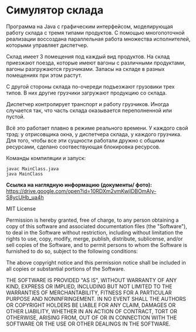 # Cимулятор склада

Программа на Java с графическим интерфейсом, моделирующая работу склада с тремя типами продуктов. С помощью многопоточной реализации воссоздана параллельная работа множества исполнителей, которыми управляет диспетчер.  
  
Склад имеет 3 помещения под каждый вид продуктов. На склад приезжают поезда, которые имеют вагоны с различными продуктами, вагоны разгружаются грузчиками. Запасы на складе в разных помещениях при этом растут.  
  
С другой стороны склада по-очереди подъезжают грузовики трех типов. В них другие грузчики загружают продукцию со склада.  
  
Диспетчер контролирует транспорт и работу грузчиков. Иногда случается так, что часть склада оказывается переполненной или пустой.

Всё это работает плавно в режиме реального времени. У каждого свой трэд: у отрисовщика окна, у диспетчера склада, у каждого грузчика. Для того, чтобы все эти сущности работали дружно с общими ресурсами, сделано соотвествующая блокировка ресурсов.
  
  Команды компиляции и запуск:  
  ```
  javac MainClass.java  
  java MainClass  
  ```
  
  **Ссылка на наглядную информацию (документы/ фото):**
  https://drive.google.com/open?id=10RDXm2vmKwjlDBOmAly-S8ycUHb_ua4h
  
  MIT License

Permission is hereby granted, free of charge, to any person obtaining a copy of this software and associated documentation files (the "Software"), to deal in the Software without restriction, including without limitation the rights to use, copy, modify, merge, publish, distribute, sublicense, and/or sell copies of the Software, and to permit persons to whom the Software is furnished to do so, subject to the following conditions:

The above copyright notice and this permission notice shall be included in all copies or substantial portions of the Software.

THE SOFTWARE IS PROVIDED "AS IS", WITHOUT WARRANTY OF ANY KIND, EXPRESS OR IMPLIED, INCLUDING BUT NOT LIMITED TO THE WARRANTIES OF MERCHANTABILITY, FITNESS FOR A PARTICULAR PURPOSE AND NONINFRINGEMENT. IN NO EVENT SHALL THE AUTHORS OR COPYRIGHT HOLDERS BE LIABLE FOR ANY CLAIM, DAMAGES OR OTHER LIABILITY, WHETHER IN AN ACTION OF CONTRACT, TORT OR OTHERWISE, ARISING FROM, OUT OF OR IN CONNECTION WITH THE SOFTWARE OR THE USE OR OTHER DEALINGS IN THE SOFTWARE.
